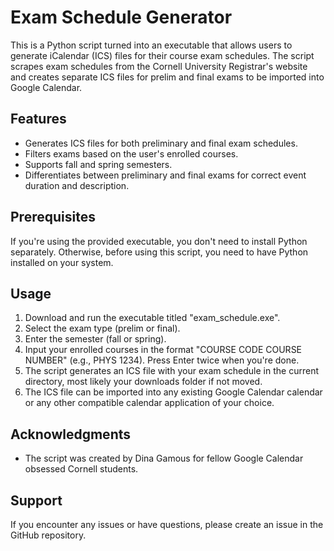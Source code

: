 # Exam Schedule Generator

This is a Python script turned into an executable that allows users to generate iCalendar (ICS) files for their course exam schedules. The script scrapes exam schedules from the Cornell University Registrar's website and creates separate ICS files for prelim and final exams to be imported into Google Calendar.

## Features

- Generates ICS files for both preliminary and final exam schedules.
- Filters exams based on the user's enrolled courses.
- Supports fall and spring semesters.
- Differentiates between preliminary and final exams for correct event duration and description.

## Prerequisites

If you're using the provided executable, you don't need to install Python separately. Otherwise, before using this script, you need to have Python installed on your system.

## Usage

1. Download and run the executable titled "exam_schedule.exe".
2. Select the exam type (prelim or final).
3. Enter the semester (fall or spring).
4. Input your enrolled courses in the format "COURSE CODE COURSE NUMBER" (e.g., PHYS 1234). Press Enter twice when you're done.
5. The script generates an ICS file with your exam schedule in the current directory, most likely your downloads folder if not moved.
6. The ICS file can be imported into any existing Google Calendar calendar or any other compatible calendar application of your choice.

## Acknowledgments

- The script was created by Dina Gamous for fellow Google Calendar obsessed Cornell students.

## Support

If you encounter any issues or have questions, please create an issue in the GitHub repository.

